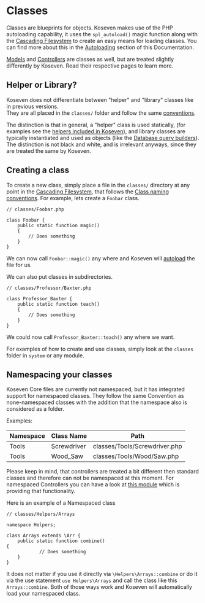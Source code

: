 # Classes

Classes are blueprints for objects.
Koseven makes use of the PHP autoloading capability, it uses the `spl_autoload()` magic function along with the 
[Cascading Filesystem](files) to create an easy means for loading classes. You can find more about this in
the [Autoloading](autoloading) section of this Documentation.


[Models](mvc/models) and [Controllers](mvc/controllers) are classes as well, but are treated slightly differently by Koseven.  Read their respective pages to learn more.

## Helper or Library?

Koseven does not differentiate between "helper" and "library" classes like in previous versions.  
They are all placed in the `classes/` folder and follow the same [conventions](conventions#class-names-and-file-location). 
 
The distinction is that in general, a "helper" class is used statically, (for examples see the 
[helpers included in Koseven](helpers)), and library classes are typically instantiated and used as objects 
(like the [Database query builders](../database/query/builder)). The distinction is not black and white, and is
irrelevant anyways, since they are treated the same by Koseven.

## Creating a class

To create a new class, simply place a file in the `classes/` directory at any point in the [Cascading Filesystem](files), that follows the [Class naming conventions](conventions#class-names-and-file-location).  For example, lets create a `Foobar` class.

	// classes/Foobar.php
	
	class Foobar {
		public static function magic()
		{
			// Does something
		}
	}
	
We can now call `Foobar::magic()` any where and Koseven will [autoload](autoloading) the file for us.

We can also put classes in subdirectories.

	// classes/Professor/Baxter.php
	
	class Professor_Baxter {
		public static function teach()
		{
			// Does something
		}
	}
	
We could now call `Professor_Baxter::teach()` any where we want.

For examples of how to create and use classes, simply look at the `classes` folder in `system` or any module.

## Namespacing your classes

Koseven Core files are currently not namespaced, but it has integrated support for namespaced classes.
They follow the same Convention as none-namespaced classes with the addition that the namespace also
is considered as a folder.

Examples:

| Namespace | Class Name  | Path                            |
|-----------|-------------|---------------------------------|
| Tools     | Screwdriver | classes/Tools/Screwdriver.php   |
| Tools     | Wood_Saw    | classes/Tools/Wood/Saw.php      |

Please keep in mind, that controllers are treated a bit different then standard classes and therefore can
not be namespaced at this moment. For namespaced Controllers you can have a look at [this module](https://github.com/errotan/koseven-controller-namespace)
which is providing that functionality.

Here is an example of a Namespaced class

    // classes/Helpers/Arrays
    
    namespace Helpers;
    
    class Arrays extends \Arr {
        public static function combine()
	{
                // Does something
        }
    }

It does not matter if you use it directly via `\Helpers\Arrays::combine` or do it via the use statement `use Helpers\Arrays`
and call the class like this `Arrays::combine`. Both of those ways work and Koseven will automatically load your 
namespaced class.
